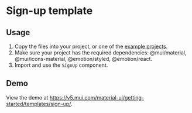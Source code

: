 # Sign-up template

## Usage

<!-- #default-branch-switch -->

1. Copy the files into your project, or one of the [example projects](https://github.com/mui/material-ui/tree/master/examples).
2. Make sure your project has the required dependencies: @mui/material, @mui/icons-material, @emotion/styled, @emotion/react.
3. Import and use the `SignUp` component.

## Demo

<!-- #default-branch-switch -->

View the demo at https://v5.mui.com/material-ui/getting-started/templates/sign-up/.
